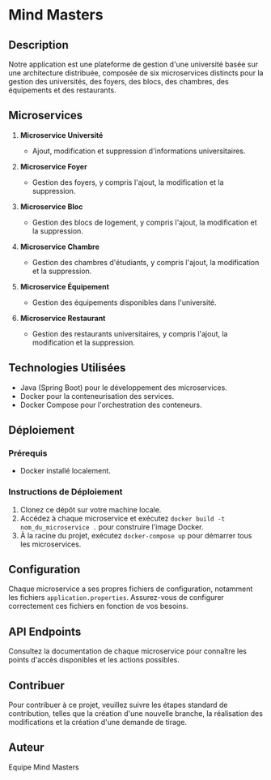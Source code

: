 # Mind Masters

## Description
Notre application est une plateforme de gestion d'une université basée sur une architecture distribuée, composée de six microservices distincts pour la gestion des universités, des foyers, des blocs, des chambres, des équipements et des restaurants.

## Microservices

1. **Microservice Université**
    - Ajout, modification et suppression d'informations universitaires.

2. **Microservice Foyer**
    - Gestion des foyers, y compris l'ajout, la modification et la suppression.

3. **Microservice Bloc**
    - Gestion des blocs de logement, y compris l'ajout, la modification et la suppression.

4. **Microservice Chambre**
    - Gestion des chambres d'étudiants, y compris l'ajout, la modification et la suppression.

5. **Microservice Équipement**
    - Gestion des équipements disponibles dans l'université.

6. **Microservice Restaurant**
    - Gestion des restaurants universitaires, y compris l'ajout, la modification et la suppression.

## Technologies Utilisées
- Java (Spring Boot) pour le développement des microservices.
- Docker pour la conteneurisation des services.
- Docker Compose pour l'orchestration des conteneurs.

## Déploiement

### Prérequis
- Docker installé localement.

### Instructions de Déploiement
1. Clonez ce dépôt sur votre machine locale.
2. Accédez à chaque microservice et exécutez `docker build -t nom_du_microservice .` pour construire l'image Docker.
3. À la racine du projet, exécutez `docker-compose up` pour démarrer tous les microservices.

## Configuration

Chaque microservice a ses propres fichiers de configuration, notamment les fichiers `application.properties`. Assurez-vous de configurer correctement ces fichiers en fonction de vos besoins.

## API Endpoints

Consultez la documentation de chaque microservice pour connaître les points d'accès disponibles et les actions possibles.

## Contribuer

Pour contribuer à ce projet, veuillez suivre les étapes standard de contribution, telles que la création d'une nouvelle branche, la réalisation des modifications et la création d'une demande de tirage.

## Auteur
Equipe Mind Masters 

